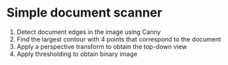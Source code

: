 # Simple document scanner

1. Detect document edges in the image using Canny
2. Find the largest contour with 4 points that correspond to the document
3. Apply a perspective transform to obtain the top-down view
4. Apply thresholding to obtain binary image
